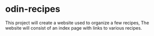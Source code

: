 # odin-recipes
This project will create a website used to organize a few recipes,
The website will consist of an index page with links to various recipes.
